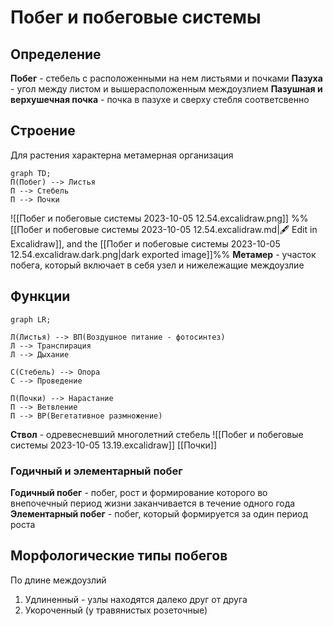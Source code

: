 # Побег и побеговые системы

## Определение
**Побег** - стебель с расположенными на нем листьями и почками
**Пазуха** - угол между листом и вышерасположенным междоузлием
**Пазушная и верхушечная почка** - почка в пазухе и сверху стебля соответсвенно

## Строение
Для растения характерна метамерная организация

```mermaid 
graph TD;
П(Побег) --> Листья
П --> Стебель
П --> Почки
```

![[Побег и побеговые системы 2023-10-05 12.54.excalidraw.png]]
%%[[Побег и побеговые системы 2023-10-05 12.54.excalidraw.md|🖋 Edit in Excalidraw]], and the [[Побег и побеговые системы 2023-10-05 12.54.excalidraw.dark.png|dark exported image]]%%
**Метамер** - участок побега, который включает в себя узел и нижележащие междоузлие

## Функции
```mermaid
graph LR;

Л(Листья) --> ВП(Воздушное питание - фотосинтез)
Л --> Транспирация
Л --> Дыхание

С(Стебель) --> Опора
С --> Проведение

П(Почки) --> Нарастание
П --> Ветвление
П --> ВР(Вегетативное размножение)
```
**Ствол** - одревесневший многолетний стебель
![[Побег и побеговые системы 2023-10-05 13.19.excalidraw]]
[[Почки]]
### Годичный и элементарный побег
**Годичный побег** - побег, рост и формирование которого во внепочечный период жизни заканчивается в течение одного года
**Элементарный побег** - побег, который формируется за один период роста

## Морфологические типы побегов

По длине междоузлий
1. Удлиненный - узлы находятся далеко друг от друга
2. Укороченный (у травянистых розеточные)
